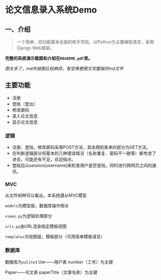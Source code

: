 # 论文信息录入系统Demo

## 一、介绍
> 一个简单，但功能基本全面的练手项目。以Python为主要编程语言，采用Django Web框架。



**完整的系统演示截图和介绍在`READEME.pdf`里。**

*图太多了，md外链图比较麻烦，有空再更图文完整版的md文件*



## 主要功能

- 注册
- 登陆（登出）
- 修改密码
- 录入论文信息
- 显示论文信息

### 逻辑

- 注册、登陆、修改密码采用POST方法，其余用到表单的部分为GET方法。
- 在判断逻辑部分将基本的几种错误情况（名称重复、密码不一致等）都考虑了进去，可能还有不足，欢迎指点。
- 登陆后以session[username]来检查用户是否登陆，同时进行跨网页之间的通讯。

### MVC
从文件树种可以看出，本系统遵从MVC模型

`models`为模型层，数据库操作相关

`views.py`为逻辑处理部分

`urls.py`由URL渲染指定模板视图

`templates`为视图层，模板部分（可用简单模板语言）

### 数据库
数据库为`sqlite3`
Uer——用户表
number（工号）为主键

Paper——论文表
paperTitle（文章名称）为主键
